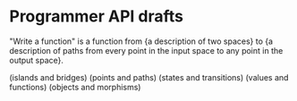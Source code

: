 # Programmer API drafts

"Write a function" is a function from {a description of two spaces} to {a description of paths from every point in the input space to any point in the output space}.

(islands and bridges) (points and paths) (states and transitions) (values and functions) (objects and morphisms)
